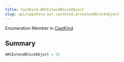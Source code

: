 ```yaml
---
title: CastKind.ARCExtendBlockObject
slug: api/cppsharp.ast.castkind.arcextendblockobject
---
```

Enumeration Member in [CastKind](/api/cppsharp/ast/castkind)

## Summary



```csharp
ARCExtendBlockObject = 51
```

